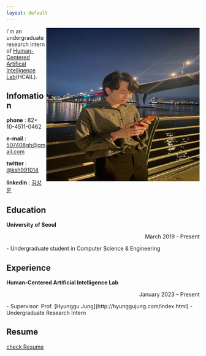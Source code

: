 ```yaml
---
layout: default
---
```

<img src="profile.jpg" height="400px" width="400px" align="right"> 

I'm an undergraduate research intern of [Human-Centered Artifical Intelligence Lab](https://hcail.uos.ac.kr/)(HCAIL). 


## Infomation

**phone** : 82+ 10-4511-0462

**e-mail** : 507408gh@gmail.com

**twitter** : [@ksh991014](https://twitter.com/ksh991014)

**linkedin** : [김상훈](https://www.linkedin.com/in/%EC%83%81%ED%9B%88-%EA%B9%80-9006bb260/)

## Education

**University of Seoul**
<p align="right">March 2019 - Present</p>  
- Undergraduate student in Computer Science & Engineering  


## Experience

**Human-Centered Artificial Intelligence Lab**
<p align="right">January 2023 – Present </p>  
- Supervisor: Prof. [Hyunggu Jung](http://hyunggujung.com/index.html)  
- Undergraduate Research Intern

## Resume

[check Resume](resume_SanghunKim.pdf)
